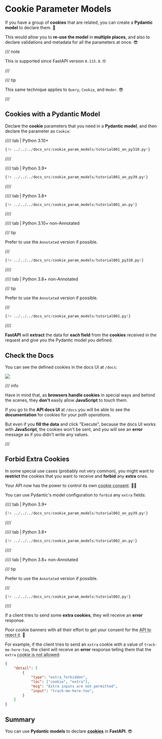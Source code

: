 # Cookie Parameter Models

If you have a group of **cookies** that are related, you can create a **Pydantic model** to declare them. 🍪

This would allow you to **re-use the model** in **multiple places**, and also to declare validations and metadata for all the parameters at once. 😎

/// note

This is supported since FastAPI version `0.115.0`. 🤓

///

/// tip

This same technique applies to `Query`, `Cookie`, and `Heder`. 😎

///

## Cookies with a Pydantic Model

Declare the **cookie** parameters that you need in a **Pydantic model**, and then declare the parameter as `Cookie`:

//// tab | Python 3.10+

```Python hl_lines="9-12  16"
{!> ../../../docs_src/cookie_param_models/tutorial001_an_py310.py!}
```

////

//// tab | Python 3.9+

```Python hl_lines="9-12  16"
{!> ../../../docs_src/cookie_param_models/tutorial001_an_py39.py!}
```

////

//// tab | Python 3.8+

```Python hl_lines="10-13  17"
{!> ../../../docs_src/cookie_param_models/tutorial001_an.py!}
```

////

//// tab | Python 3.10+ non-Annotated

/// tip

Prefer to use the `Annotated` version if possible.

///

```Python hl_lines="7-10  14"
{!> ../../../docs_src/cookie_param_models/tutorial001_py310.py!}
```

////

//// tab | Python 3.8+ non-Annotated

/// tip

Prefer to use the `Annotated` version if possible.

///

```Python hl_lines="9-12  16"
{!> ../../../docs_src/cookie_param_models/tutorial001.py!}
```

////

**FastAPI** will **extract** the data for **each field** from the **cookies** received in the request and give you the Pydantic model you defined.

## Check the Docs

You can see the defined cookies in the docs UI at `/docs`:

<div class="screenshot">
<img src="/img/tutorial/cookie-param-models/image01.png">
</div>

/// info

Have in mind that, as **browsers handle cookies** in special ways and behind the scenes, they **don't** easily allow **JavaScript** to touch them.

If you go to the **API docs UI** at `/docs` you will be able to see the **documentation** for cookies for your *path operations*.

But even if you **fill the data** and click "Execute", because the docs UI works with **JavaScript**, the cookies won't be sent, and you will see an **error** message as if you didn't write any values.

///

## Forbid Extra Cookies

In some special use cases (probably not very common), you might want to **restrict** the cookies that you want to receive and **forbid** any **extra** ones.

Your API now has the power to control its own <abbr title="This is a joke, just in case. It has nothing to do with cookie consents, but it's funny that even the API can now reject the poor cookies. Have a cookie. 🍪">cookie consent</abbr>. 🤪🍪

You can use Pydantic's model configuration to `forbid` any `extra` fields:

//// tab | Python 3.9+

```Python hl_lines="10"
{!> ../../../docs_src/cookie_param_models/tutorial002_an_py39.py!}
```

////

//// tab | Python 3.8+

```Python hl_lines="11"
{!> ../../../docs_src/cookie_param_models/tutorial002_an.py!}
```

////

//// tab | Python 3.8+ non-Annotated

/// tip

Prefer to use the `Annotated` version if possible.

///

```Python hl_lines="10"
{!> ../../../docs_src/cookie_param_models/tutorial002.py!}
```

////

If a client tries to send some **extra cookies**, they will receive an **error** response.

Poor cookie banners with all their effort to get your consent for the <abbr title="This is another joke. Don't pay attention to me. Have some coffee for your cookie. ☕">API to reject it</abbr>. 🍪

For example, if the client tries to send an `extra` cookie with a value of `track-me-here-too`, the client will receive an **error** response telling them that the `extra` <abbr title="Santa disapproves. 🎅 Okay, no more cookie jokes.">cookie is not allowed</abbr>:

```json
{
    "detail": [
        {
            "type": "extra_forbidden",
            "loc": ["cookie", "extra"],
            "msg": "Extra inputs are not permitted",
            "input": "track-me-here-too",
        }
    ]
}
```

## Summary

You can use **Pydantic models** to declare <abbr title="Have a last cookie before you go. 🍪">**cookies**</abbr> in **FastAPI**. 😎
